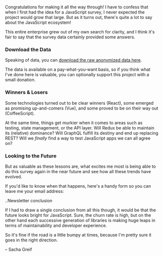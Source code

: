 Congratulations for making it all the way through! I have to confess that when I first had the idea for a JavaScript survey, I never expected the project would grow that large. But as it turns out, there's quite a lot to say about the JavaScript ecosystem!

This entire enterprise grew out of my own search for clarity, and I think it's fair to say that the survey data certainly provided some answers. 

### Download the Data

Speaking of data, you can [download the raw anonymized data here](https://gumroad.com/l/hLWTB). 

The data is available on a pay-what-you-want basis, so if you think what I've done here is valuable, you can optionally support this project with a small donation.

### Winners & Losers

Some technologies turned out to be clear winners (React), some emerged as promising up-and-comers (Vue), and some proved to be on their way out (CoffeeScript).

At the same time, things get murkier when it comes to areas such as testing, state management, or the API layer. Will Redux be able to maintain its (relative) dominance? Will GraphQL fulfill its destiny and end up replacing REST? Will we *finally* find a way to test JavaScript apps we can all agree on?

### Looking to the Future

But as valuable as these lessons are, what excites me most is being able to do this survey again in the near future and see how all these trends have evolved. 

If you'd like to know when that happens, here's a handy form so you can leave me your email address:

..Newsletter conclusion

If I had to draw a single conclusion from all this though, it would be that the future looks bright for JavaScript. Sure, the churn rate is high, but on the other hand each successive generation of libraries is making huge leaps in terms of maintainability and developer experience.

So it's fine if the road is a little bumpy at times, because I'm pretty sure it goes in the right direction. 

– Sacha Greif